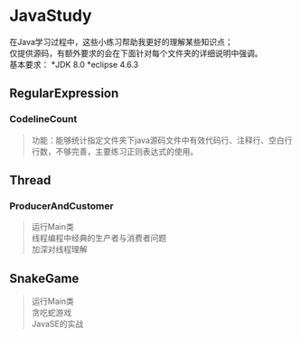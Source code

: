JavaStudy
===============
在Java学习过程中，这些小练习帮助我更好的理解某些知识点；<br>
仅提供源码，有额外要求的会在下面针对每个文件夹的详细说明中强调。<br>
基本要求：
  *JDK 8.0
  *eclipse 4.6.3

RegularExpression
------------
### CodelineCount
> 功能：能够统计指定文件夹下java源码文件中有效代码行、注释行、空白行行数，不够完善，主要练习正则表达式的使用。<br>

Thread
------------
### ProducerAndCustomer
> 运行Main类<br>
 线程编程中经典的生产者与消费者问题<br>
 加深对线程理解<br>

SnakeGame
------------
> 运行Main类<br>
 贪吃蛇游戏<br>
 JavaSE的实战
